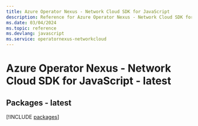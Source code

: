 ```yaml
---
title: Azure Operator Nexus - Network Cloud SDK for JavaScript
description: Reference for Azure Operator Nexus - Network Cloud SDK for JavaScript
ms.date: 03/04/2024
ms.topic: reference
ms.devlang: javascript
ms.service: operatornexus-networkcloud
---
```

# Azure Operator Nexus - Network Cloud SDK for JavaScript - latest
## Packages - latest
[!INCLUDE [packages](operator-nexus---network-cloud-index.md)]